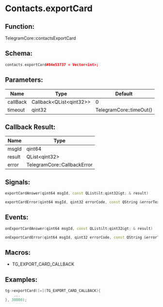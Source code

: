 # Contacts.exportCard

## Function:

TelegramCore::contactsExportCard

## Schema:

```c++
contacts.exportCard#84e53737 = Vector<int>;
```
## Parameters:

|Name|Type|Default|
|----|----|-------|
|callBack|Callback&lt;QList&lt;qint32&gt;&gt;|0|
|timeout|qint32|TelegramCore::timeOut()|

## Callback Result:

|Name|Type|
|----|----|
|msgId|qint64|
|result|QList&lt;qint32&gt;|
|error|TelegramCore::CallbackError|

## Signals:

```c++
exportCardAnswer(qint64 msgId, const QList&lt;qint32&gt; & result)
```
```c++
exportCardError(qint64 msgId, qint32 errorCode, const QString &errorText)
```

## Events:

```c++
onExportCardAnswer(qint64 msgId, const QList&lt;qint32&gt; & result)
```
```c++
onExportCardError(qint64 msgId, qint32 errorCode, const QString &errorText)
```

## Macros:

* TG_EXPORT_CARD_CALLBACK

## Examples:

```c++
tg->exportCard([=](TG_EXPORT_CARD_CALLBACK){
    ...
}, 30000);
```
